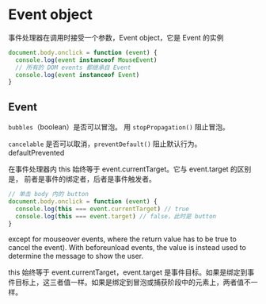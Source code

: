# Event object

事件处理器在调用时接受一个参数，Event object，它是 Event 的实例

```js
document.body.onclick = function (event) {
  console.log(event instanceof MouseEvent)
  // 所有的 DOM events 都继承自 Event
  console.log(event instanceof Event)
}
```

## Event

`bubbles`（boolean）是否可以冒泡。 用 `stopPropagation()` 阻止冒泡。

`cancelable` 是否可以取消，`preventDefault()` 阻止默认行为。 defaultPrevented


在事件处理器内 this 始终等于 event.currentTarget。它与 event.target 的区别是，
前者是事件的绑定者，后者是事件触发者。

```js
// 单击 body 内的 button
document.body.onclick = function (event) {
  console.log(this === event.currentTarget) // true
  console.log(this === event.target) // false，此时是 button
}
```


except for mouseover events, where the return value has to be true to cancel the event). With beforeunload events, the value is instead used to determine the message to show the user.



this 始终等于 event.currentTarget，event.target 是事件目标。如果是绑定到事件目标上，这三者值一样。如果是绑定到冒泡或捕获阶段中的元素上，两者值不一样。

